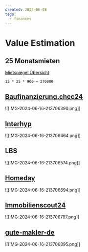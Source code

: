 ```yaml
---
created: 2024-06-08
tags:
  - finances
---
```

# Value Estimation

## 25 Monatsmieten

[Mietspiegel Übersicht](https://www.immoportal.com/mietspiegel/fuerth)

`12 * 25 * 900 = 270000`

## [Baufinanzierung.chec24](https://baufinanzierung.check24.de)

![[IMG-2024-06-16-213706390.png]]

## [Interhyp](https://www.interhyp.de)

![[IMG-2024-06-16-213706464.png]]

## LBS

![[IMG-2024-06-16-213706574.png]]

## [Homeday](https://www.homeday.de)

![[IMG-2024-06-16-213706694.png]]

## [Immobilienscout24](https://www.immobilienscout24.de)

![[IMG-2024-06-16-213706797.png]]

## [gute-makler-de](https://www.gute-makler.de)

![[IMG-2024-06-16-213706895.png]]
